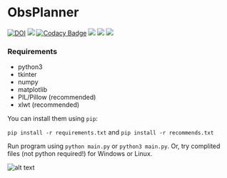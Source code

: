 # ObsPlanner

[![DOI](https://zenodo.org/badge/DOI/10.5281/zenodo.3601472.svg)](https://doi.org/10.5281/zenodo.3601472)
![](https://img.shields.io/github/languages/top/pavolgaj/ObsPlanner.svg?style=flat)
[![Codacy Badge](https://api.codacy.com/project/badge/Grade/19ecbcb993d0404ca318337e1f92ee87)](https://www.codacy.com?utm_source=github.com&amp;utm_medium=referral&amp;utm_content=pavolgaj/ObsPlanner&amp;utm_campaign=Badge_Grade)
![](https://img.shields.io/github/downloads/pavolgaj/ObsPlanner/total?label=GitHub&nbsp;downloads&style=flat)
![](https://img.shields.io/github/issues/pavolgaj/ObsPlanner.svg?style=flat)
![](https://img.shields.io/github/issues-closed/pavolgaj/ObsPlanner.svg?style=flat)

### Requirements
* python3
* tkinter
* numpy
* matplotlib
* PIL/Pillow (recommended)
* xlwt (recommended)

You can install them using ``pip``:

``pip install -r requirements.txt`` and ``pip install -r recommends.txt``

Run program using ``python main.py`` or ``python3 main.py``. Or, try complited files (not python required!) for Windows or Linux.

![alt text](http://pavolg.6f.sk/files/main.jpg)
